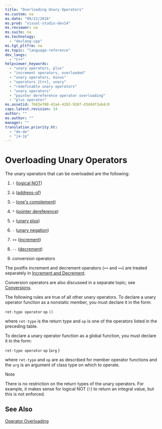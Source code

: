 ```yaml
---
title: "Overloading Unary Operators"
ms.custom: na
ms.date: "09/22/2016"
ms.prod: "visual-studio-dev14"
ms.reviewer: na
ms.suite: na
ms.technology: 
  - "devlang-cpp"
ms.tgt_pltfrm: na
ms.topic: "language-reference"
dev_langs: 
  - "C++"
helpviewer_keywords: 
  - "unary operators, plus"
  - "increment operators, overloaded"
  - "unary operators, minus"
  - "operators [C++], unary"
  - "redefinable unary operators"
  - "unary operators"
  - "pointer dereference operator overloading"
  - "plus operator"
ms.assetid: 7683ef08-42a4-4283-928f-d3dd4f3ab4c0
caps.latest.revision: 14
author: ""
ms.author: ""
manager: ""
translation.priority.ht: 
  - "de-de"
  - "ja-jp"
---
```

# Overloading Unary Operators
The unary operators that can be overloaded are the following:  
  
1.  `!` ([logical NOT](../vs140/logical-negation-operator--!.md))  
  
2.  `&` ([address-of](../vs140/address-of-operator---.md))  
  
3.  `~` ([one's complement](../vs140/one-s-complement-operator--~.md))  
  
4.  `*` ([pointer dereference](../vs140/indirection-operator---.md))  
  
5.  `+` ([unary plus](../vs140/additive-operators----and--.md))  
  
6.  `-` ([unary negation](../vs140/additive-operators----and--.md))  
  
7.  `++` ([increment](../vs140/prefix-increment-and-decrement-operators-----and---.md))  
  
8.  `--` ([decrement](../vs140/prefix-increment-and-decrement-operators-----and---.md))  
  
9. conversion operators  
  
 The postfix increment and decrement operators (`++` and **––**) are treated separately in [Increment and Decrement](../vs140/increment-and-decrement-operator-overloading--c---.md).  
  
 Conversion operators are also discussed in a separate topic; see [Conversions](../vs140/user-defined-type-conversions--c---.md).  
  
 The following rules are true of all other unary operators. To declare a unary operator function as a nonstatic member, you must declare it in the form:  
  
 `ret-type operator` `op` `()`  
  
 where `ret-type` is the return type and `op` is one of the operators listed in the preceding table.  
  
 To declare a unary operator function as a global function, you must declare it in the form:  
  
 `ret-type operator` `op` (`arg` )  
  
 where `ret-type` and `op` are as described for member operator functions and the `arg` is an argument of class type on which to operate.  
  
> [!NOTE]
>  There is no restriction on the return types of the unary operators. For example, it makes sense for logical NOT (`!`) to return an integral value, but this is not enforced.  
  
## See Also  
 [Operator Overloading](../vs140/operator-overloading.md)
